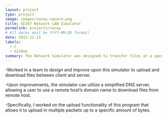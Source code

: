 ```yaml
---
layout: project
type: project
image: images/vacay-square.png
title: EE367 Network LAN Simulator 
permalink: projects/vacay
# All dates must be YYYY-MM-DD format!
date: 2015-12-15
labels:
  - C
  - GitHub
summary: The Network Simulator was designed to transfer files at a specific amount of bytes from client to server and vice versa utilizing different tools and methods. 
---
```


-Worked in a team to design and improve upon this simulator to upload and download files between client and server.

-Upon improvements, the simulator can utilize a simplified DNS server, allowing a user to use a remote host’s domain name to download files from remote host.

-Specifically, I worked on the upload functionality of this program that allows it to upload in multiple packets up to a specific amount of bytes. 
